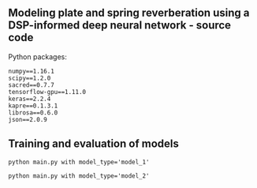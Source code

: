 ## Modeling plate and spring reverberation using a DSP-informed deep neural network - source code

Python packages:

```
numpy==1.16.1
scipy==1.2.0
sacred==0.7.7
tensorflow-gpu==1.11.0
keras==2.2.4
kapre==0.1.3.1
librosa==0.6.0
json==2.0.9
```

## Training and evaluation of models

`python main.py with model_type='model_1'` 

`python main.py with model_type='model_2'` 

